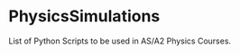PhysicsSimulations
==================

List of Python Scripts to be used in AS/A2 Physics Courses.  
